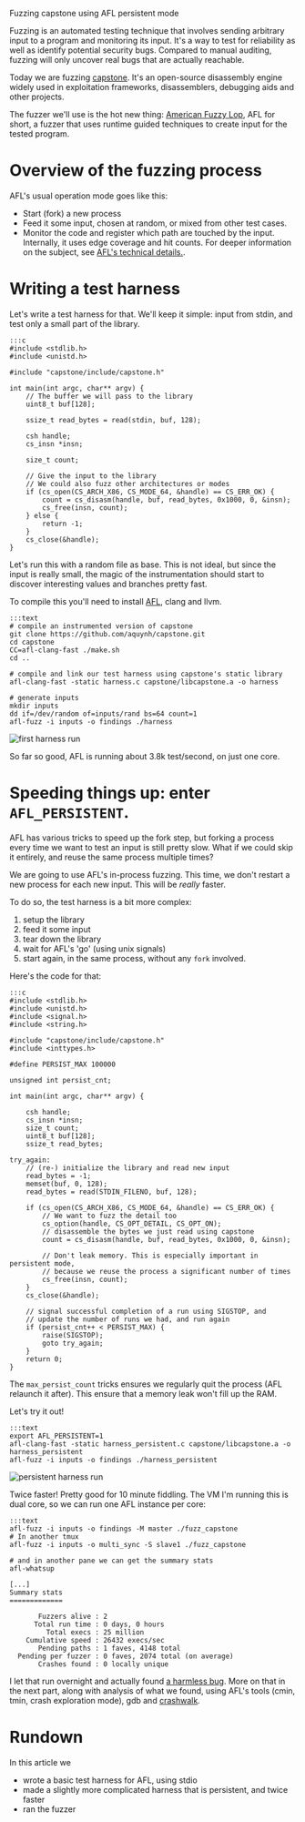 Fuzzing capstone using AFL persistent mode

Fuzzing is an automated testing technique that involves sending arbitrary input to a program and monitoring its input. It's a way to test for reliability as well as identify potential security bugs. Compared to manual auditing, fuzzing will only uncover real bugs that are actually reachable. 

Today we are fuzzing [capstone](http://www.capstone-engine.org). It's an open-source disassembly engine widely used in exploitation frameworks, disassemblers, debugging aids and other projects.

The fuzzer we'll use is the hot new thing: [American Fuzzy Lop](https://lcamtuf.coredump.cx/afl/), AFL for short, a fuzzer that uses runtime guided techniques to create input for the tested program.


# Overview of the fuzzing process
AFL's usual operation mode goes like this:

* Start (fork) a new process
* Feed it some input, chosen at random, or mixed from other test cases. 
* Monitor the code and register which path are touched by the input. Internally, it uses edge coverage and hit counts. For deeper information on the subject, see [AFL's technical details.](http://lcamtuf.coredump.cx/afl/technical_details.txt).


# Writing a test harness
Let's write a test harness for that. We'll keep it simple: input from stdin, and test only a small part of the library.


	:::c
	#include <stdlib.h>
	#include <unistd.h>
	
	#include "capstone/include/capstone.h"
	
	int main(int argc, char** argv) {
		// The buffer we will pass to the library
		uint8_t buf[128];
		
		ssize_t read_bytes = read(stdin, buf, 128);
		
		csh handle;
		cs_insn *insn;
		
		size_t count;
		
		// Give the input to the library
        // We could also fuzz other architectures or modes
		if (cs_open(CS_ARCH_X86, CS_MODE_64, &handle) == CS_ERR_OK) {
			count = cs_disasm(handle, buf, read_bytes, 0x1000, 0, &insn);
			cs_free(insn, count);
		} else {
			return -1;
		}
		cs_close(&handle);
	}


Let's run this with a random file as base. This is not ideal, but since the input is really small, the magic of the instrumentation should start to discover interesting values and branches pretty fast. 

To compile this you'll need to install [AFL](https://lcamtuf.coredump.cx/afl/), clang and llvm.

	:::text
	# compile an instrumented version of capstone
	git clone https://github.com/aquynh/capstone.git
	cd capstone
	CC=afl-clang-fast ./make.sh
	cd ..

	# compile and link our test harness using capstone's static library
	afl-clang-fast -static harness.c capstone/libcapstone.a -o harness
	
	# generate inputs
	mkdir inputs
	dd if=/dev/random of=inputs/rand bs=64 count=1
	afl-fuzz -i inputs -o findings ./harness

![first harness run](resources/fuzzing_capstone/harness_run.png)

So far so good, AFL is running about 3.8k test/second, on just one core.


# Speeding things up: enter `AFL_PERSISTENT`.
AFL has various tricks to speed up the fork step, but forking a process every time we want to test an input is still pretty slow. What if we could skip it entirely, and reuse the same process multiple times?

We are going to use AFL's in-process fuzzing. This time, we don't restart a new process for each new input. This will be *really* faster.

To do so, the test harness is a bit more complex:

1. setup the library
2. feed it some input 
3. tear down the library
4. wait for AFL's 'go' (using unix signals)
5.  start again, in the same process, without any `fork` involved.

Here's the code for that:

	:::c
	#include <stdlib.h>
	#include <unistd.h>
	#include <signal.h>
	#include <string.h>

	#include "capstone/include/capstone.h"
	#include <inttypes.h>

	#define PERSIST_MAX 100000

	unsigned int persist_cnt;

	int main(int argc, char** argv) {

		csh handle;
		cs_insn *insn;
		size_t count;
		uint8_t buf[128]; 
		ssize_t read_bytes;

	try_again:
		// (re-) initialize the library and read new input
		read_bytes = -1; 
		memset(buf, 0, 128);
		read_bytes = read(STDIN_FILENO, buf, 128);

		if (cs_open(CS_ARCH_X86, CS_MODE_64, &handle) == CS_ERR_OK) {
			// We want to fuzz the detail too
			cs_option(handle, CS_OPT_DETAIL, CS_OPT_ON); 
			// disassemble the bytes we just read using capstone
			count = cs_disasm(handle, buf, read_bytes, 0x1000, 0, &insn);

			// Don't leak memory. This is especially important in persistent mode, 
			// because we reuse the process a significant number of times
			cs_free(insn, count); 
		}
		cs_close(&handle);

		// signal successful completion of a run using SIGSTOP, and
		// update the number of runs we had, and run again
		if (persist_cnt++ < PERSIST_MAX) {
			raise(SIGSTOP);
			goto try_again;
		}
		return 0;
	}

The `max_persist_count` tricks ensures we regularly quit the process (AFL relaunch it after). This ensure that a memory leak won't fill up the RAM.

Let's try it out!

	:::text
	export AFL_PERSISTENT=1
	afl-clang-fast -static harness_persistent.c capstone/libcapstone.a -o harness_persistent
	afl-fuzz -i inputs -o findings ./harness_persistent

![persistent harness run](resources/fuzzing_capstone/harness_persistent_run.png)

Twice faster! Pretty good for 10 minute fiddling. The VM I'm running this is dual core, so we can run one AFL instance per core:

	:::text
	afl-fuzz -i inputs -o findings -M master ./fuzz_capstone
	# In another tmux
	afl-fuzz -i inputs -o multi_sync -S slave1 ./fuzz_capstone
	
	# and in another pane we can get the summary stats
	afl-whatsup
	
	[...]
    Summary stats
    =============
    
           Fuzzers alive : 2
          Total run time : 0 days, 0 hours
             Total execs : 25 million
        Cumulative speed : 26432 execs/sec
           Pending paths : 1 faves, 4148 total
      Pending per fuzzer : 0 faves, 2074 total (on average)
           Crashes found : 0 locally unique


I let that run overnight and actually found [a harmless bug](https://github.com/aquynh/capstone/issues/463). More on that in the next part, along with analysis  of what we found, using AFL's tools (cmin, tmin, crash exploration mode), gdb and [crashwalk](https://github.com/bnagy/crashwalk).

# Rundown
In this article we  

* wrote a basic test harness for AFL, using stdio
* made a slightly more complicated harness that is persistent, and twice faster
* ran the fuzzer
